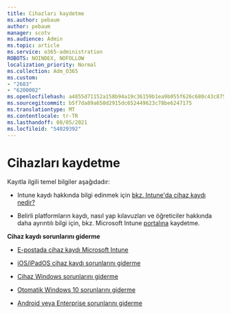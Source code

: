 ```yaml
---
title: Cihazları kaydetme
ms.author: pebaum
author: pebaum
manager: scotv
ms.audience: Admin
ms.topic: article
ms.service: o365-administration
ROBOTS: NOINDEX, NOFOLLOW
localization_priority: Normal
ms.collection: Adm_O365
ms.custom:
- "2683"
- "6200002"
ms.openlocfilehash: a4855d71152a158b94a19c36159b1ea9b055f626c680c43c875de1f258329c96
ms.sourcegitcommit: b5f7da89a650d2915dc652449623c78be6247175
ms.translationtype: MT
ms.contentlocale: tr-TR
ms.lasthandoff: 08/05/2021
ms.locfileid: "54029392"
---
```

# <a name="how-to-enroll-devices"></a>Cihazları kaydetme

Kayıtla ilgili temel bilgiler aşağıdadır:

- Intune kaydı hakkında bilgi edinmek için [bkz. Intune'da cihaz kaydı nedir?](https://docs.microsoft.com/mem/intune/enrollment/device-enrollment)

- Belirli platformların kaydı, nasıl yap kılavuzları ve öğreticiler hakkında daha ayrıntılı bilgi için, bkz. Microsoft Intune [portalına](https://docs.microsoft.com/mem/intune/enrollment/) kaydetme.

**Cihaz kaydı sorunlarını giderme**

- [E-postada cihaz kaydı Microsoft Intune](https://docs.microsoft.com/mem/intune/enrollment/troubleshoot-device-enrollment-in-intune)

- [iOS/iPadOS cihaz kaydı sorunlarını giderme](https://docs.microsoft.com/mem/intune/enrollment/troubleshoot-ios-enrollment-errors)

- [Cihaz Windows sorunlarını giderme](https://docs.microsoft.com/mem/intune/enrollment/troubleshoot-windows-enrollment-errors)

- [Otomatik Windows 10 sorunlarını giderme](https://docs.microsoft.com/mem/intune/enrollment/troubleshoot-windows-auto-enrollment)

- [Android veya Enterprise sorunlarını giderme](https://docs.microsoft.com/mem/intune/enrollment/troubleshoot-android-enrollment)



